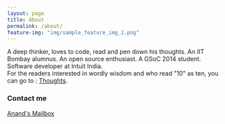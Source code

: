```yaml
---
layout: page
title: About
permalink: /about/
feature-img: "img/sample_feature_img_2.png"
---
```


A deep thinker, loves to code, read and pen down his thoughts. An IIT Bombay alumnus. An open source enthusiast. A GSoC 2014 student. Software developer at Intuit India.   
For the readers interested in wordly wisdom and who read "10" as ten, you can go to : <a href="http://anandsoni11.github.io/thoughts/">Thoughts</a>. 

### Contact me

[Anand's Mailbox](mailto:anand.92.soni@gmail.com)
